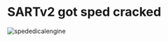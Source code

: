 # SARTv2 got sped cracked
![spededicalengine](https://user-images.githubusercontent.com/79816938/226078370-449ca7b9-229d-40ac-bafe-bc10ad079a06.png)

